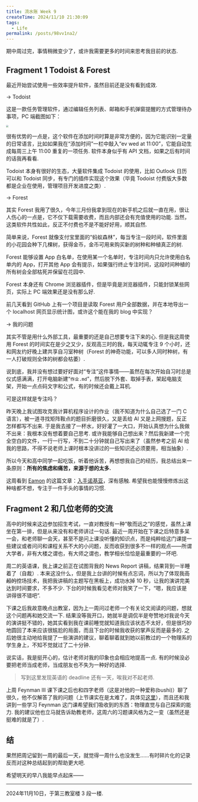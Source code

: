 ```yaml
---
title: 流水账 Week 9
createTime: 2024/11/10 21:30:09
tags:
  - Life
permalink: /posts/98vv1na2/
---
```


期中周过完，事情稍微变少了，或许我需要更多的时间来思考我目前的状态.

## Fragment 1 Todoist & Forest

最近开始尝试使用一些效率提升软件，虽然目前还是没有看到成效.

$\longrightarrow$ Todoist

这是一款任务管理软件，通过编辑任务列表、邮箱和手机弹窗提醒的方式管理待办事项，PC 端截图如下：

<img src="https://p.sda1.dev/20/0c499cf3916525c5ddc07d149821f3a5/屏幕截图 2024-11-10 194335.png" style="zoom:40%;" />

很有优势的一点是，这个软件在添加时间时算是非常方便的，因为它能识别一定量的日常语言，比如如果我在“添加时间”一栏中敲入“ev wed at 11:00”，它能自动生成每周三上午 11:00 重复的一项任务. 软件本身似乎有 API 文档，如果之后有时间的话我再看看.

Todoist 本身有很好的生态，大量软件集成 Todoist 的使用，比如 Outlook 日历可以和 Todoist 同步，有专门的插件实现这个效果（毕竟 Todoist 付费版大多数都是企业在使用，管理项目开发进度之类）.

$\longrightarrow$ Forest

其实 Forest 我用了很久，今年三月份我拿到现在的新手机之后就一直在用，很让人伤心的一点是，它不仅下载需要收费，而且内部还会有充值使用的功能. 当然，这类软件共性如此，反正不付费也不是不能好好用，顺其自然.

简单来说，Forest 就像支付宝里面的“蚂蚁森林”，每当专注一段时间，软件里面的小花园会种下几棵树，获得金币，金币可用来购买新的树种和种植真正的树.

Forest 能够设置 App 白名单，在使用某一个名单时，专注时间内只允许使用白名单内的 App，打开其他 App 会有提示，如果强行终止专注时间，这段时间种植的所有树会全部枯死并保留在花园中.

Forest 本身还有 Chrome 浏览器插件，但是毕竟是浏览器插件，只能封锁某些网页，实际上 PC 端效果还是没有那么好.

前几天看到 GitHub 上有一个项目是读取 Forest 用户全部数据，并在本地导出一个 localhost 网页显示统计图，或许这个能在我的 blog 中实现？

$\longrightarrow$ 我的问题

其实不管是用什么外部工具，最重要的还是自己想要专注下来的心. 但是我这周使用 Forest 的时间实在是少之又少，反观高三时的我，每天动辄专注 9 个小时，还和网友约好晚上建共享自习室种树（Forest 的神奇功能，可以多人同时种树，有一人打破规则全体的树都会枯萎）.

说到底，我并没有想过要好好面对“专注”这件事情——虽然在每次开始自习时总是仪式感满满，打开电脑新建“```作业.md```”，然后脱下外套、取掉手表，架起电脑支架，开始一点点码文字和公式，有的时候还会戴上耳机.

可是这样就是专注吗？

昨天晚上我试图攻克我计算机程序设计的作业（我不知道为什么自己选了一门 C 语言），被一道寻找矩阵鞍点的题目折磨很久，又是丢给 AI 又是上网搜题，反正怎样都写不出来. 于是我去接了一杯水，好好灌了一大口，开始认真想为什么我做不出来：我根本没有想着要自己思考. 或许我能够自己想出来？然后我新建一个完全空白的文件，一行一行写，不到二十分钟就自己写出来了（虽然参考之前 AI 给我的思路，不得不说老师上课时根本没讲过的一些知识还必须要用，相当抽象）.

所以今天和高中同学一起吃饭，听着他诉苦，再想想我自己的经历，我总结出来一条原则：**所有的焦虑和痛苦，来源于想的太多.**

这周看到 [Eamon](https://fanyiming.life/) 的这篇文章：[入手诺基亚](https://fanyiming.life/?p=167)，深有感触. 希望我也能慢慢修炼出这种啥都不想，专注于一件手头的事情的习惯.

## Fragment 2 和几位老师的交流

高中的时候来这边参加招生考试，一直对教授有一种“敬而远之”的感觉，虽然上课坐在第一排，但是从来没有和老师讲过一句话. 最近一周开始在下课之后特意多呆一会，和老师聊一会天，甚至不是问上课没听懂的知识点，而是纯粹给这门课提一些建议或者问问和课程关系不大的小问题，反而收获到很多不一样的观点——所谓大学者，非有大楼之谓也，有大师之谓也，教学相长恰恰是最重要的一环吧.

周二的英语课，我上课之前正在试图背我的 News Report 讲稿，结果背到一半睡着了（自裁）. 本来这没什么，但是我上台讲的时候有点忘词，所以为了体现我<s>高超的</s>控场技术，我把我讲稿的主题写在黑板上，成功水掉 10 秒，让我的演讲完美达到时间要求，不多不少. 下台的时候我看见老师对我笑了一下，“嗯，我应该是讲得很不错吧”.

下课之后我故意晚点出教室，因为上一周问过老师一个有关论文阅读的问题，想就这个问题再和她交流一下. 结果没等我开口，她就半是调侃半是夸赞地对我说今天的演讲挺不错的，她其实看到我在课前睡觉就知道我应该状态不太好，但是很巧妙地圆回了本来应该很尴尬的局面，而且下台的时候我收获的掌声反而是最多的. 之后她很主动地给我提了一些演讲的建议，聊着聊着就到她以前教过的一个物理系的学生身上，不知不觉就过了二十分钟.

说实话，我是挺开心的，估计老师对我的印象也会相应地提高一点. 有的时候没必要把老师当成老师，当成朋友也不失为一种好的选择.

> 写到这里发现英语的 deadline 还有一天，唉我对不起老师.

上周 Feynman III 课下课之后也和四字老师（这是对他的一种爱称(bushi)）聊了很久，他不仅解答了我的问题（上节课实在是太难了，具体见[这里](https://physnya.top/2024/11/06/feynman-3-2/)），而且还和我讲到一些学习 Feynman 这门课希望我们吸收到的东西：物理直觉与自己探索的能力. 我的建议他也立马就告诉助教老师，这周六的习题课风格为之一变（虽然还是挺难的就是了）.

## 结

果然把周记留到一周的最后一天，就觉得一周什么也没发生……有时碎片化的记录反而对这种总结起到的帮助更大吧.

希望明天的早八我能早点起床——

---

2024年11月10日，于第三教室楼 3 段一楼.
